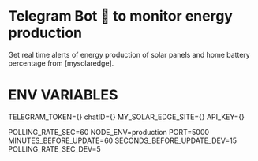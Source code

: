 # Telegram Bot 🤖 to monitor energy production 

Get real time alerts of energy production of solar panels and home battery percentage from [mysolaredge].

# ENV VARIABLES

TELEGRAM_TOKEN={}
chatID={}
MY_SOLAR_EDGE_SITE={}
API_KEY={}

POLLING_RATE_SEC=60
NODE_ENV=production
PORT=5000
MINUTES_BEFORE_UPDATE=60
SECONDS_BEFORE_UPDATE_DEV=15
POLLING_RATE_SEC_DEV=5
